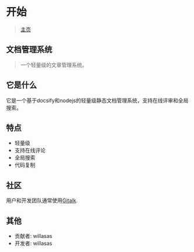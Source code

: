 # 开始
> [主页](https://willasas.github.io/ArticleManagementSystem/#/)

## 文档管理系统

> 一个轻量级的文章管理系统。

## 它是什么

它是一个基于docsify和nodejs的轻量级静态文档管理系统，支持在线评审和全局搜索。

## 特点

- 轻量级
- 支持在线评论
- 全局搜索
- 代码复制

## 社区

用户和开发团队通常使用<a href="#">Gitalk</a>.

## 其他

- 贡献者: willasas
- 开发者: willasas
